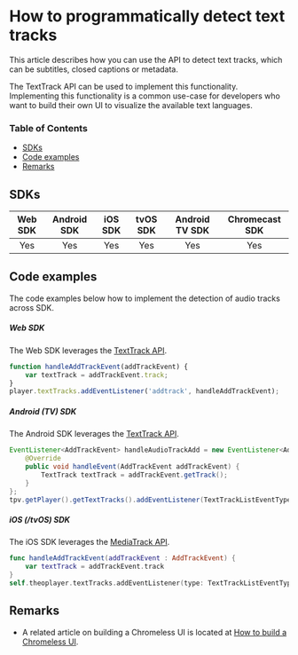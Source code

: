 # How to programmatically detect text tracks

This article describes how you can use the API to detect text tracks, which can be subtitles, closed captions or metadata.

The TextTrack API can be used to implement this functionality. 
Implementing this functionality is a common use-case for developers who want to build their own UI to visualize the available text languages.

### Table of Contents
- [SDKs](#sdks)
- [Code examples](#code-examples)
- [Remarks](#remarks)


## SDKs

| Web SDK | Android SDK | iOS SDK | tvOS SDK| Android TV SDK | Chromecast SDK |
| :-----: | :---------: | :-----: | :--: | :------------: | :------------: |
|   Yes   |  Yes  |   Yes  | Yes  |      Yes    |      Yes    |

## Code examples

The code examples below how to implement the detection of audio tracks across SDK.

##### Web SDK

The Web SDK leverages the [TextTrack API](https://docs.portal.theoplayer.com/api-reference/web/theoplayer.texttrack.md).

```js
function handleAddTrackEvent(addTrackEvent) {
    var textTrack = addTrackEvent.track;
}
player.textTracks.addEventListener('addtrack', handleAddTrackEvent);
```

##### Android (TV) SDK

The Android SDK leverages the [TextTrack API](https://cdn.theoplayer.com/doc/android/2.55.1/com/theoplayer/android/api/09-player/track/texttrack/TextTrackList.html).

```java
EventListener<AddTrackEvent> handleAudioTrackAdd = new EventListener<AddTrackEvent>() {
    @Override
    public void handleEvent(AddTrackEvent addTrackEvent) {
        TextTrack textTrack = addTrackEvent.getTrack();
    }
};
tpv.getPlayer().getTextTracks().addEventListener(TextTrackListEventTypes.ADDTRACK, handleAudioTrackAdd);
```

##### iOS (/tvOS) SDK

The iOS SDK leverages the [MediaTrack API](https://cdn.theoplayer.com/doc/ios/2.55.1/Track%20List%20Events.html#/s:13THEOplayerSDK13AddTrackEventC).

```swift
func handleAddTrackEvent(addTrackEvent : AddTrackEvent) {
    var textTrack = addTrackEvent.track
}
self.theoplayer.textTracks.addEventListener(type: TextTrackListEventTypes.ADD_TRACK, listener: handleAddTrackEvent)
```

## Remarks

- A related article on building a Chromeless UI is located at [How to build a Chromeless UI](../../how-to-guides/11-ui/06-how-to-build-chromeless-ui.md).